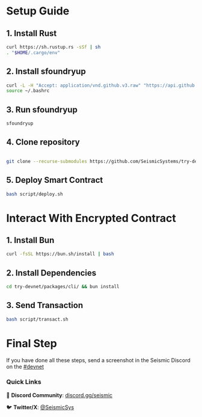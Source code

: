# Setup Guide

## 1. Install Rust
```bash
curl https://sh.rustup.rs -sSf | sh
. "$HOME/.cargo/env"
```

## 2. Install sfoundryup
```bash
curl -L -H "Accept: application/vnd.github.v3.raw" "https://api.github.com/repos/SeismicSystems/seismic-foundry/contents/sfoundryup/install?ref=seismic" | bash
source ~/.bashrc
```

## 3. Run sfoundryup
```bash
sfoundryup
```

## 4. Clone repository
```sudo apt update && sudo apt upgrade -y && sudo apt install -y curl git jq lz4 build-essential
```
```bash
git clone --recurse-submodules https://github.com/SeismicSystems/try-devnet.git && cd try-devnet/packages/contract/
```

## 5. Deploy Smart Contract
```bash
bash script/deploy.sh
```

# Interact With Encrypted Contract

## 1. Install Bun
```bash
curl -fsSL https://bun.sh/install | bash
```

## 2. Install Dependencies
```bash
cd try-devnet/packages/cli/ && bun install
```

## 3. Send Transaction
```bash
bash script/transact.sh
```

# Final Step
If you have done all these steps, send a screenshot in the Seismic Discord on the [#devnet](https://discord.com/channels/1343751435711414362/1354160432365048019)

### Quick Links

📱 **Discord Community**: [discord.gg/seismic](https://discord.gg/seismic)

🐦 **Twitter/X**: [@SeismicSys](https://x.com/SeismicSys)
